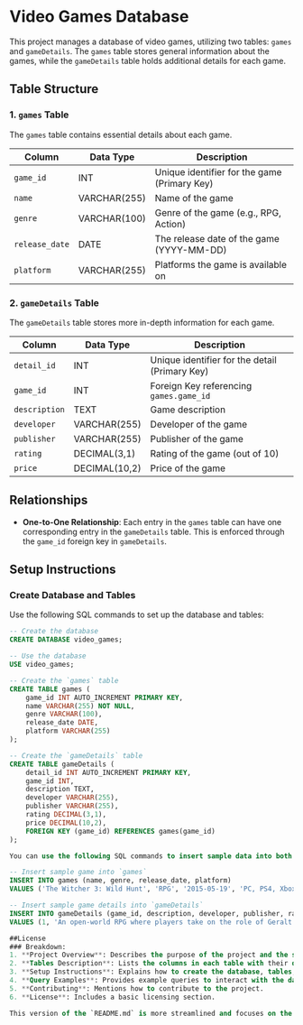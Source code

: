 # Video Games Database

This project manages a database of video games, utilizing two tables: `games` and `gameDetails`. The `games` table stores general information about the games, while the `gameDetails` table holds additional details for each game.

## Table Structure

### 1. `games` Table
The `games` table contains essential details about each game.

| Column         | Data Type     | Description                               |
|----------------|---------------|-------------------------------------------|
| `game_id`      | INT           | Unique identifier for the game (Primary Key) |
| `name`         | VARCHAR(255)  | Name of the game                         |
| `genre`        | VARCHAR(100)  | Genre of the game (e.g., RPG, Action)     |
| `release_date` | DATE          | The release date of the game (YYYY-MM-DD) |
| `platform`     | VARCHAR(255)  | Platforms the game is available on       |

### 2. `gameDetails` Table
The `gameDetails` table stores more in-depth information for each game.

| Column         | Data Type     | Description                                   |
|----------------|---------------|-----------------------------------------------|
| `detail_id`    | INT           | Unique identifier for the detail (Primary Key) |
| `game_id`      | INT           | Foreign Key referencing `games.game_id`       |
| `description`  | TEXT          | Game description                              |
| `developer`    | VARCHAR(255)  | Developer of the game                         |
| `publisher`    | VARCHAR(255)  | Publisher of the game                         |
| `rating`       | DECIMAL(3,1)  | Rating of the game (out of 10)                |
| `price`        | DECIMAL(10,2) | Price of the game                             |

## Relationships

- **One-to-One Relationship**: Each entry in the `games` table can have one corresponding entry in the `gameDetails` table. This is enforced through the `game_id` foreign key in `gameDetails`.

## Setup Instructions

### Create Database and Tables
Use the following SQL commands to set up the database and tables:

```sql
-- Create the database
CREATE DATABASE video_games;

-- Use the database
USE video_games;

-- Create the `games` table
CREATE TABLE games (
    game_id INT AUTO_INCREMENT PRIMARY KEY,
    name VARCHAR(255) NOT NULL,
    genre VARCHAR(100),
    release_date DATE,
    platform VARCHAR(255)
);

-- Create the `gameDetails` table
CREATE TABLE gameDetails (
    detail_id INT AUTO_INCREMENT PRIMARY KEY,
    game_id INT,
    description TEXT,
    developer VARCHAR(255),
    publisher VARCHAR(255),
    rating DECIMAL(3,1),
    price DECIMAL(10,2),
    FOREIGN KEY (game_id) REFERENCES games(game_id)
);

You can use the following SQL commands to insert sample data into both tables:

-- Insert sample game into `games`
INSERT INTO games (name, genre, release_date, platform)
VALUES ('The Witcher 3: Wild Hunt', 'RPG', '2015-05-19', 'PC, PS4, Xbox One');

-- Insert sample game details into `gameDetails`
INSERT INTO gameDetails (game_id, description, developer, publisher, rating, price)
VALUES (1, 'An open-world RPG where players take on the role of Geralt of Rivia...', 'CD Projekt Red', 'CD Projekt', 9.5, 59.99);

##License
### Breakdown:
1. **Project Overview**: Describes the purpose of the project and the structure of the tables.
2. **Tables Description**: Lists the columns in each table with their data types and purpose.
3. **Setup Instructions**: Explains how to create the database, tables, and insert sample data.
4. **Query Examples**: Provides example queries to interact with the database.
5. **Contributing**: Mentions how to contribute to the project.
6. **License**: Includes a basic licensing section.

This version of the `README.md` is more streamlined and focuses on the essentials. Let me know if you'd like to adjust it further!
